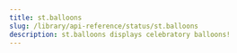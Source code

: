 ```yaml
---
title: st.balloons
slug: /library/api-reference/status/st.balloons
description: st.balloons displays celebratory balloons!
---
```


<Autofunction function="streamlit.balloons" />
